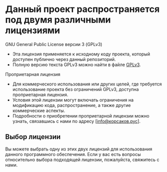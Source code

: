 # Данный проект распространяется под двумя различными лицензиями

GNU General Public License версии 3 (GPLv3)
  - Эта лицензия применяется к исходному коду проекта, который доступен публично через данный репозиторий.
  - Полную версию текста GPLv3 можно найти в файле [GPLv3](./GPLv3.md).

Проприетарная лицензия
  - Для коммерческого использования или других целей, где требуется использование проекта без ограничений GPLv3, доступна проприетарная лицензия.
  - Условия этой лицензии могут включать ограничения на модификацию кода, распространение, а также другие коммерческие аспекты.
  - Подробности о приобретении проприетарной лицензии можно узнать, связавшись с нами по адресу [info@корсаков.рус].

## Выбор лицензии

Вы можете выбрать одну из этих двух лицензий для использования данного программного обеспечения. Если у вас есть вопросы относительно выбора подходящей лицензии, пожалуйста, свяжитесь с нами.
